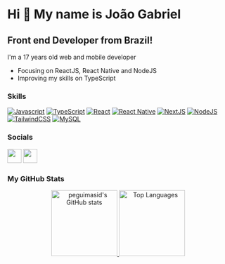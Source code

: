 Hi 👋 My name is João Gabriel
==========================

Front end Developer from Brazil!
-----------------------------

I'm a 17 years old web and mobile developer 

- Focusing on ReactJS, React Native and NodeJS
- Improving my skills on TypeScript

### Skills

<p align="left">
<a href="https://developer.mozilla.org/en-US/docs/Web/JavaScript" target="_blank" rel="noreferrer"><img src="https://img.shields.io/badge/JavaScript-171717?style=for-the-badge&logo=javascript&logoColor=F7DF1E" alt="Javascript" /></a>
<a href="https://www.typescriptlang.org" target="_blank" rel="noreferrer"><img src="https://img.shields.io/badge/TypeScript-171717?style=for-the-badge&logo=typescript&logoColor=3178c6" alt="TypeScript" /></a>
<a href="https://reactjs.org/" target="_blank" rel="noreferrer"><img src="https://img.shields.io/badge/React-171717?style=for-the-badge&logo=react&logoColor=61DAFB" alt="React" /></a>
<a href="https://reactnative.dev" target="_blank" rel="noreferrer"><img src="https://img.shields.io/badge/React_Native-171717?style=for-the-badge&logo=react&logoColor=61DAFB" alt="React Native" /></a>
<a href="https://nextjs.org" target="_blank" rel="noreferrer"><img src="https://img.shields.io/badge/next.js-171717?style=for-the-badge&logo=nextdotjs&logoColor=white" alt="NextJS" /></a>
<a href="https://nodejs.org" target="_blank" rel="noreferrer"><img src="https://img.shields.io/badge/Node.js-171717?style=for-the-badge&logo=nodedotjs&logoColor=339933" alt="NodeJS" /></a>
<a href="https://https://tailwindcss.com" target="_blank" rel="noreferrer"><img src="https://img.shields.io/badge/Tailwind_CSS-171717?style=for-the-badge&logo=tailwind-css&logoColor=38B2AC" alt="TailwindCSS" /></a>
<a href="https://dev.mysql.com" target="_blank" rel="noreferrer"><img src="https://img.shields.io/badge/MySQL-171717?style=for-the-badge&logo=mysql&logoColor=white" alt="MySQL" /></a>

</p>

### Socials

<p align="left"> <a href="https://discord.com/users/482245936328998912" target="_blank" rel="noreferrer"><img src="https://raw.githubusercontent.com/danielcranney/readme-generator/main/public/icons/socials/discord.svg" width="32" height="32" /></a>  <a href="https://www.linkedin.com/in/joao-schwabe" target="_blank" rel="noreferrer"><img src="https://raw.githubusercontent.com/danielcranney/readme-generator/main/public/icons/socials/linkedin.svg" width="32" height="32" /></a></p>


### My GitHub Stats
<div align="center">  
<a href="http://www.github.com/JoaoSchwabe">
  <img src="https://github-readme-stats-peguimasid.vercel.app/api?username=JoaoSchwabe&show_icons=true&hide=&count_private=true&title_color=white&text_color=c8c8c8&icon_color=3382ed&bg_color=171717&hide_border=false&show_icons=true" alt="peguimasid's GitHub stats" style="height: 150px"/>
</a>
<a href="https://github.com/JoaoSchwabe">
  <img src="https://github-readme-stats-peguimasid.vercel.app/api/top-langs/?username=JoaoSchwabe&layout=compact&title_color=white&text_color=c8c8c8&icon_color=3382ed&bg_color=171717&hide_border=false&locale=en&custom_title=Top%20%Languages" alt="Top Languages" style="height: 150px"/>
</a>


</div>

